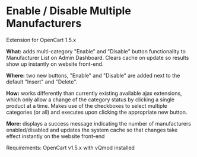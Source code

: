 # Enable / Disable Multiple Manufacturers 
Extension for OpenCart 1.5.x

**What:** adds multi-category "Enable" and "Disable" button functionality to Manufacturer List on Admin Dashboard.  Clears cache on update so results show up instantly on website front-end.

**Where:** two new buttons, "Enable" and "Disable" are added next to the default "Insert" and "Delete".

**How:** works differently than currently existing available ajax extensions, which only allow a change of the category status by clicking a single product at a time. Makes use of the checkboxes to select multiple categories (or all) and executes upon clicking the appropriate new button.

**More:** displays a success message indicating the number of manufacturers enabled/disabled and updates the system cache so that changes take effect instantly on the website front-end

Requirements: OpenCart v1.5.x with vQmod installed

